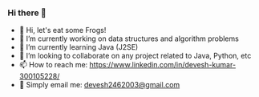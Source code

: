 ### Hi there 👋

<!--
**kr-devesh-0246/kr-devesh-0246** is a ✨ _special_ ✨ repository because its `README.md` (this file) appears on your GitHub profile.

Here are some ideas to get you started:

- 🔭 I’m currently working on ...
- 🌱 I’m currently learning ...
- 👯 I’m looking to collaborate on ...
- 🤔 I’m looking for help with ...
- 💬 Ask me about ...
- 📫 How to reach me: ...
- 😄 Pronouns: ...
- ⚡ Fun fact: ...
-->
- 🐸 Hi, let's eat some Frogs!
- 🔭 I’m currently working on data structures and algorithm problems
- 🌱 I’m currently learning Java (J2SE)
- 👯 I’m looking to collaborate on any project related to Java, Python, etc
- 📫 How to reach me: https://www.linkedin.com/in/devesh-kumar-300105228/ 
- 📧 Simply email me: devesh2462003@gmail.com
